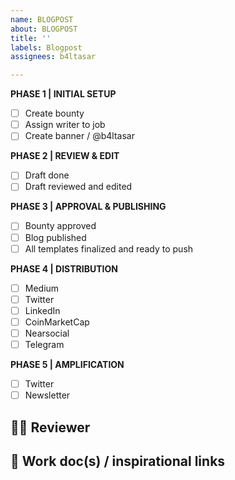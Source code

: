 ```yaml
---
name: BLOGPOST
about: BLOGPOST
title: ''
labels: Blogpost
assignees: b4ltasar

---
```


**PHASE 1 | INITIAL SETUP**
- [ ] Create bounty 
- [ ] Assign writer to job 
- [ ] Create banner / @b4ltasar

**PHASE 2 | REVIEW & EDIT**
- [ ] Draft done
- [ ] Draft reviewed and edited 

**PHASE 3 | APPROVAL & PUBLISHING**
- [ ] Bounty approved 
- [ ] Blog published 
- [ ] All templates finalized and ready to push

**PHASE 4 | DISTRIBUTION** 
- [ ] Medium
- [ ] Twitter
- [ ] LinkedIn 
- [ ] CoinMarketCap 
- [ ] Nearsocial 
- [ ] Telegram 

**PHASE 5 | AMPLIFICATION**
- [ ] Twitter
- [ ] Newsletter

## 🤼‍♂️ Reviewer


## 🔗   Work doc(s) / inspirational links
